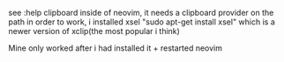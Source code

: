 see  :help clipboard inside of neovim, it needs a clipboard provider on the path in order to work, 
i installed xsel "sudo apt-get install xsel" which is a newer version of xclip(the most popular i think)

Mine only worked after i had installed it + restarted neovim 
